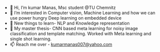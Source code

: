 - 👋 Hi, I’m kumar Manas, Msc student @TU Chemnitz
- 👀 I’m interested in Computer vision, Machine Learning and how we can use power hungry Deep learning on embedded device
- 🌱 New things to learn- NLP and Knowledge representation
- 💞️ My master thesis- CNN based meta learning for noisy image classification and template matching. Worked with Meta learning and single shot learning.
- 📫 Reach me over - kumarmanas007@yahoo.com

<!---
kumarmanas/kumarmanas is a ✨ special ✨ repository because its `README.md` (this file) appears on your GitHub profile.
You can click the Preview link to take a look at your changes.
--->
